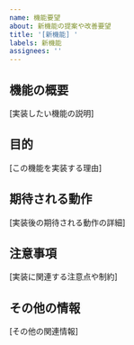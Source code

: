 ```yaml
---
name: 機能要望
about: 新機能の提案や改善要望
title: '[新機能] '
labels: 新機能
assignees: ''
---
```


## 機能の概要

[実装したい機能の説明]

## 目的

[この機能を実装する理由]

## 期待される動作

[実装後の期待される動作の詳細]

## 注意事項

[実装に関連する注意点や制約]

## その他の情報

[その他の関連情報]
